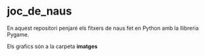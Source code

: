 # joc_de_naus

En aquest repositori penjaré els fitxers de naus fet en Python amb la llibreria Pygame.

Els grafics són a la carpeta **imatges**
